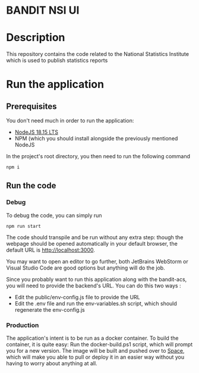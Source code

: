 # BANDIT NSI UI

# Description

This repository contains the code related to the National Statistics Institute which is used to publish statistics reports

# Run the application

## Prerequisites 
You don't need much in order to run the application:
* [NodeJS 18.15 LTS](https://nodejs.org/dist/v18.15.0/node-v18.15.0-x64.msi)
* NPM (which you should install alongside the previously mentioned NodeJS

In the project's root directory, you then need to run the following command
```shell
npm i
```

## Run the code
### Debug
To debug the code, you can simply run
```shell
npm run start
```

The code should transpile and be run without any extra step: though the webpage should be opened automatically in your default browser, the default URL is [http://localhost:3000](http://localhost:3000).

You may want to open an editor to go further, both JetBrains WebStorm or Visual Studio Code are good options but anything will do the job.

Since you probably want to run this application along with the bandit-acs, you will need to provide the backend's URL. You can do this two ways :
* Edit the public/env-config.js file to provide the URL
* Edit the .env file and run the env-variables.sh script, which should regenerate the env-config.js

### Production

The application's intent is to be run as a docker container. To build the container, it is quite easy:
Run the docker-build.ps1 script, which will prompt you for a new version. The image will be built and pushed over to [Space](https://space.tristesse.lol), which will make you able to pull or deploy it in an easier way without you having to worry about anything at all.